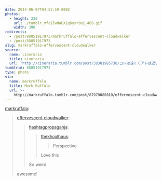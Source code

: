 ```yaml
---
date: 2014-06-07T04:53:59.000Z
photos:
  - height: 220
    url: ./tumblr_mfc1lwNaUX1qbyxr0o1_400.gif
    width: 300
redirects:
  - /post/88051917973/markruffalo-effervescent-cloudwalker
  - /post/88051917973
slug: markruffalo-effervescent-cloudwalker
source:
  name: cineraria
  title: cineraria
  url: 'http://cineraria.tumblr.com/post/38381985738/コレは遠くてアレは近い遠近感が騙される映像'
tumblrid: 88051917973
type: photo
via:
  name: markruffalo
  title: Mark Ruffalo
  url: >-
    http://markruffalo.tumblr.com/post/87970086810/effervescent-cloudwalker-hashtagpropaganja
---
```

<p><a href="http://markruffalo.tumblr.com/post/87970086810/effervescent-cloudwalker-hashtagpropaganja" class="tumblr_blog">markruffalo</a>:</p>

<blockquote><p><a href="http://effervescent-cloudwalker.tumblr.com/post/78076503839/hashtagpropaganja-thekhoolhaus-perspective" class="tumblr_blog">effervescent-cloudwalker</a>:</p>

<blockquote><p><a href="http://hashtagpropaganja.tumblr.com/post/77898037563/thekhoolhaus-perspective-love-this" class="tumblr_blog">hashtagpropaganja</a>:</p>

<blockquote><p><a href="http://thekhoolhaus.tumblr.com/post/77442127004/perspective" class="tumblr_blog">thekhoolhaus</a>:</p>

<blockquote><p>Perspective</p></blockquote>

<p>Love this</p></blockquote>

<p>So weird</p></blockquote>

<p>awesome!</p></blockquote>

